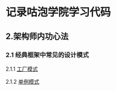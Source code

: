 # 记录咕泡学院学习代码

## 2.架构师内功心法

### 2.1 经典框架中常见的设计模式

2.1.1 [工厂模式](https://github.com/kbslan/gupaolearning/tree/master/design_pattern/src/main/java/com/gupaoedu/vip/pattren/factory)

2.1.2 [单例模式]()
